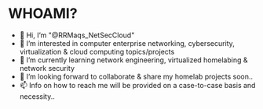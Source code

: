 # WHOAMI?
- 👋 Hi, I’m "@RRMaqs_NetSecCloud"
- 👀 I’m interested in computer enterprise networking, cybersecurity, virtualization & cloud computing topics/projects
- 🌱 I’m currently learning network engineering, virtualized homelabing & network security
- 💞️ I’m looking forward to collaborate & share my homelab projects soon..
- 📫 Info on how to reach me will be provided on a case-to-case basis and necessity..

<!---
Netsecjock01/Netsecjock01 is a ✨ special ✨ repository because its `README.md` (this file) appears on your GitHub profile.
You can click the Preview link to take a look at your changes.
--->


